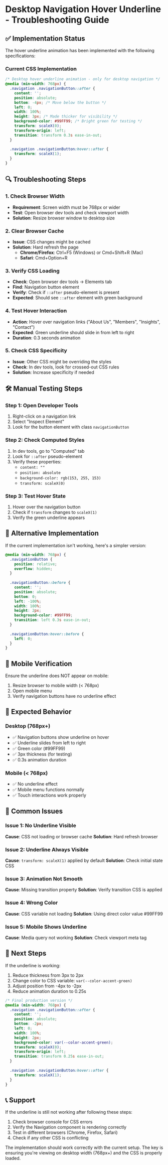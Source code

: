 # Desktop Navigation Hover Underline - Troubleshooting Guide

## ✅ Implementation Status

The hover underline animation has been implemented with the following specifications:

### Current CSS Implementation
```css
/* Desktop hover underline animation - only for desktop navigation */
@media (min-width: 768px) {
  .navigation .navigationButton::after {
    content: '';
    position: absolute;
    bottom: -4px; /* Move below the button */
    left: 0;
    width: 100%;
    height: 3px; /* Made thicker for visibility */
    background-color: #99FF99; /* Bright green for testing */
    transform: scaleX(0);
    transform-origin: left;
    transition: transform 0.3s ease-in-out;
  }
  
  .navigation .navigationButton:hover::after {
    transform: scaleX(1);
  }
}
```

## 🔍 Troubleshooting Steps

### 1. Check Browser Width
- **Requirement**: Screen width must be 768px or wider
- **Test**: Open browser dev tools and check viewport width
- **Solution**: Resize browser window to desktop size

### 2. Clear Browser Cache
- **Issue**: CSS changes might be cached
- **Solution**: Hard refresh the page
  - **Chrome/Firefox**: Ctrl+F5 (Windows) or Cmd+Shift+R (Mac)
  - **Safari**: Cmd+Option+R

### 3. Verify CSS Loading
- **Check**: Open browser dev tools → Elements tab
- **Find**: Navigation button element
- **Verify**: Check if `::after` pseudo-element is present
- **Expected**: Should see `::after` element with green background

### 4. Test Hover Interaction
- **Action**: Hover over navigation links ("About Us", "Members", "Insights", "Contact")
- **Expected**: Green underline should slide in from left to right
- **Duration**: 0.3 seconds animation

### 5. Check CSS Specificity
- **Issue**: Other CSS might be overriding the styles
- **Check**: In dev tools, look for crossed-out CSS rules
- **Solution**: Increase specificity if needed

## 🛠️ Manual Testing Steps

### Step 1: Open Developer Tools
1. Right-click on a navigation link
2. Select "Inspect Element"
3. Look for the button element with class `navigationButton`

### Step 2: Check Computed Styles
1. In dev tools, go to "Computed" tab
2. Look for `::after` pseudo-element
3. Verify these properties:
   - `content: ""`
   - `position: absolute`
   - `background-color: rgb(153, 255, 153)`
   - `transform: scaleX(0)`

### Step 3: Test Hover State
1. Hover over the navigation button
2. Check if `transform` changes to `scaleX(1)`
3. Verify the green underline appears

## 🔧 Alternative Implementation

If the current implementation isn't working, here's a simpler version:

```css
@media (min-width: 768px) {
  .navigationButton {
    position: relative;
    overflow: hidden;
  }
  
  .navigationButton::before {
    content: '';
    position: absolute;
    bottom: 0;
    left: -100%;
    width: 100%;
    height: 2px;
    background-color: #99FF99;
    transition: left 0.3s ease-in-out;
  }
  
  .navigationButton:hover::before {
    left: 0;
  }
}
```

## 📱 Mobile Verification

Ensure the underline does NOT appear on mobile:
1. Resize browser to mobile width (< 768px)
2. Open mobile menu
3. Verify navigation buttons have no underline effect

## 🎯 Expected Behavior

### Desktop (768px+)
- ✅ Navigation buttons show underline on hover
- ✅ Underline slides from left to right
- ✅ Green color (#99FF99)
- ✅ 3px thickness (for testing)
- ✅ 0.3s animation duration

### Mobile (< 768px)
- ✅ No underline effect
- ✅ Mobile menu functions normally
- ✅ Touch interactions work properly

## 🚨 Common Issues

### Issue 1: No Underline Visible
**Cause**: CSS not loading or browser cache
**Solution**: Hard refresh browser

### Issue 2: Underline Always Visible
**Cause**: `transform: scaleX(1)` applied by default
**Solution**: Check initial state CSS

### Issue 3: Animation Not Smooth
**Cause**: Missing transition property
**Solution**: Verify transition CSS is applied

### Issue 4: Wrong Color
**Cause**: CSS variable not loading
**Solution**: Using direct color value #99FF99

### Issue 5: Mobile Shows Underline
**Cause**: Media query not working
**Solution**: Check viewport meta tag

## 🔄 Next Steps

If the underline is working:
1. Reduce thickness from 3px to 2px
2. Change color to CSS variable: `var(--color-accent-green)`
3. Adjust position from -4px to -2px
4. Reduce animation duration to 0.25s

```css
/* Final production version */
@media (min-width: 768px) {
  .navigation .navigationButton::after {
    content: '';
    position: absolute;
    bottom: -2px;
    left: 0;
    width: 100%;
    height: 2px;
    background-color: var(--color-accent-green);
    transform: scaleX(0);
    transform-origin: left;
    transition: transform 0.25s ease-in-out;
  }
  
  .navigation .navigationButton:hover::after {
    transform: scaleX(1);
  }
}
```

## 📞 Support

If the underline is still not working after following these steps:
1. Check browser console for CSS errors
2. Verify the Navigation component is rendering correctly
3. Test in different browsers (Chrome, Firefox, Safari)
4. Check if any other CSS is conflicting

The implementation should work correctly with the current setup. The key is ensuring you're viewing on desktop width (768px+) and the CSS is properly loaded.
